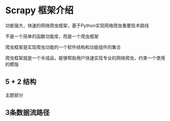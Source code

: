 # Scrapy 框架介绍

功能强大，快速的网络爬虫框架，基于Python实现网络爬虫重要技术路线

不是一个简单的函数功能库，而是一个爬虫框架

爬虫框架是实现爬虫功能的一个软件结构和功能组件的集合

爬虫框架就是一个半成品，能够帮助用户快速实现专业的网络爬虫，约束一个使用的模版

## 5 + 2 结构

主题部分


## 3条数据流路径

